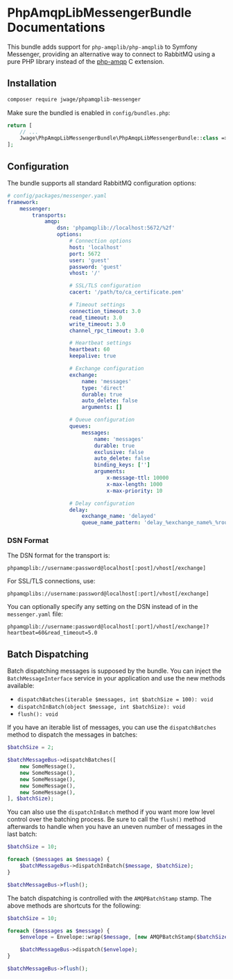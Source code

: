 # PhpAmqpLibMessengerBundle Documentations

This bundle adds support for `php-amqplib/php-amqplib` to Symfony Messenger, providing an alternative way to connect to RabbitMQ using a pure PHP library instead of the [php-amqp](https://github.com/php-amqp/php-amqp) C extension.

## Installation

```bash
composer require jwage/phpamqplib-messenger
```

Make sure the bundled is enabled in `config/bundles.php`:

```php
return [
    // ...
    Jwage\PhpAmqpLibMessengerBundle\PhpAmqpLibMessengerBundle::class => ['all' => true],
];
```

## Configuration

The bundle supports all standard RabbitMQ configuration options:

```yaml
# config/packages/messenger.yaml
framework:
    messenger:
        transports:
            amqp:
                dsn: 'phpamqplib://localhost:5672/%2f'
                options:
                    # Connection options
                    host: 'localhost'
                    port: 5672
                    user: 'guest'
                    password: 'guest'
                    vhost: '/'

                    # SSL/TLS configuration
                    cacert: '/path/to/ca_certificate.pem'

                    # Timeout settings
                    connection_timeout: 3.0
                    read_timeout: 3.0
                    write_timeout: 3.0
                    channel_rpc_timeout: 3.0

                    # Heartbeat settings
                    heartbeat: 60
                    keepalive: true

                    # Exchange configuration
                    exchange:
                        name: 'messages'
                        type: 'direct'
                        durable: true
                        auto_delete: false
                        arguments: []

                    # Queue configuration
                    queues:
                        messages:
                            name: 'messages'
                            durable: true
                            exclusive: false
                            auto_delete: false
                            binding_keys: ['']
                            arguments:
                                x-message-ttl: 10000
                                x-max-length: 1000
                                x-max-priority: 10

                    # Delay configuration
                    delay:
                        exchange_name: 'delayed'
                        queue_name_pattern: 'delay_%exchange_name%_%routing_key%_%delay%'
```

### DSN Format

The DSN format for the transport is:

```
phpamqplib://username:password@localhost[:post]/vhost[/exchange]
```

For SSL/TLS connections, use:

```
phpamqplibs://username:password@localhost[:port]/vhost[/exchange]
```

You can optionally specify any setting on the DSN instead of in the `messenger.yaml` file:

```
phpamqplib://username:password@localhost[:port]/vhost[/exchange]?heartbeat=60&read_timeout=5.0
```

## Batch Dispatching

Batch dispatching messages is supposed by the bundle. You can inject the `BatchMessageInterface` service in your application and use the new methods available:

- `dispatchBatches(iterable $messages, int $batchSize = 100): void`
- `dispatchInBatch(object $message, int $batchSize): void`
- `flush(): void`

If you have an iterable list of messages, you can use the `dispatchBatches` method to dispatch the messages in batches:

```php
$batchSize = 2;

$batchMessageBus->dispatchBatches([
    new SomeMessage(),
    new SomeMessage(),
    new SomeMessage(),
    new SomeMessage(),
    new SomeMessage(),
], $batchSize);
```

You can also use the `dispatchInBatch` method if you want more low level control over the batching process. Be sure to call the `flush()` method afterwards to handle when you have an uneven number of messages in the last batch:

```php
$batchSize = 10;

foreach ($messages as $message) {
    $batchMessageBus->dispatchInBatch($message, $batchSize);
}

$batchMessageBus->flush();
```

The batch dispatching is controlled with the `AMQPBatchStamp` stamp. The above methods are shortcuts for the following:

```php
$batchSize = 10;

foreach ($messages as $message) {
    $envelope = Envelope::wrap($message, [new AMQPBatchStamp($batchSize)]);

    $batchMessageBus->dispatch($envelope);
}

$batchMessageBus->flush();
```
